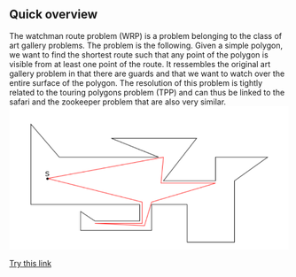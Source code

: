 ## Quick overview
The watchman route problem (WRP) is a problem belonging to the class of art gallery
problems. The problem is the following. Given a simple polygon, we want to find the
shortest route such that any point of the polygon is visible from at least one point of the
route. It ressembles the original art gallery problem in that there are guards and that
we want to watch over the entire surface of the polygon. The resolution of this problem
is tightly related to the touring polygons problem (TPP) and can thus be linked to the
safari and the zookeeper problem that are also very similar.
![Test image](./github_img_test.png)


[Try this link](https://codesandbox.io/embed/triangulation-of-polygons-1dvyl?fontsize=14&hidenavigation=1&theme=dark&view=preview)
